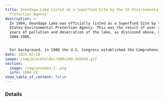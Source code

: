 ```yaml
---
title: Onondaga Lake Listed as a Superfund Site by the US Environmental
  Protection Agency
description: >-
  In 1994, Onondaga Lake was officially listed as a Superfund Site by the United
  States Environmental Protection Agency. This was the result of over a hundred
  years of pollution and desecration of the lake, as discussed above, years
  1884-1986.


  For background, in 1980 the U.S. Congress established the Comprehensive Environmental Response, Compensation and Liability Act (CERCLA), informally referred to as Superfund. This allows EPA to clean up contaminated places and forces the responsible polluters to perform the cleanup or pay the U.S. government for EPA-led cleanup work. See 2024 on the timeline below. 
date: 2025-02-18
image: /img/placeholder/600x200-dddddd.gif
section:
  image: /img/unnamed-3-.png
  info: 1994 CE
show_table_of_content: false
---
```

### Details

